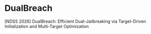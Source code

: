 # DualBreach
[NDSS 2026] DualBreach: Efficient Dual-Jailbreaking via Target-Driven Initialization and Multi-Target Optimization
